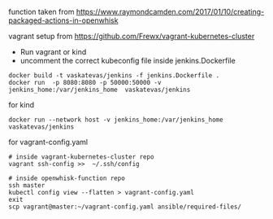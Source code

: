function taken from https://www.raymondcamden.com/2017/01/10/creating-packaged-actions-in-openwhisk

vagrant setup from https://github.com/Frewx/vagrant-kubernetes-cluster

* Run vagrant or kind
* uncomment the correct kubeconfig file inside jenkins.Dockerfile

```    
docker build -t vaskatevas/jenkins -f jenkins.Dockerfile .  
docker run  -p 8080:8080 -p 50000:50000 -v jenkins_home:/var/jenkins_home  vaskatevas/jenkins  
```
for kind  
```
docker run --network host -v jenkins_home:/var/jenkins_home  vaskatevas/jenkins  
```
for vagrant-config.yaml    
```
# inside vagrant-kubernetes-cluster repo  
vagrant ssh-config >>  ~/.ssh/config  

# inside openwhisk-function repo  
ssh master  
kubectl config view --flatten > vagrant-config.yaml  
exit  
scp vagrant@master:~/vagrant-config.yaml ansible/required-files/  
```
